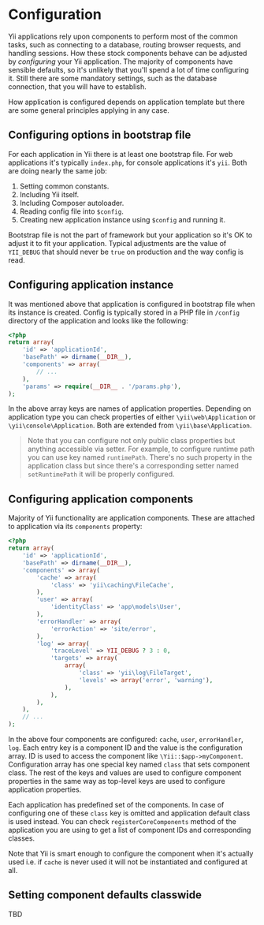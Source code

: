Configuration
=============

Yii applications rely upon components to perform most of the common tasks, such as connecting to a database, routing browser requests, and handling sessions. How these stock components behave can be adjusted by *configuring* your Yii application. The majority of components have sensible defaults, so it's unlikely that you'll spend a lot of time configuring
it. Still there are some mandatory settings, such as the database connection, that you will have to establish.

How application is configured depends on application template but there are some general principles applying in any case.

Configuring options in bootstrap file
-------------------------------------

For each application in Yii there is at least one bootstrap file. For web applications it's typically `index.php`, for
console applications it's `yii`. Both are doing nearly the same job:

1. Setting common constants.
2. Including Yii itself.
3. Including Composer autoloader.
4. Reading config file into `$config`.
5. Creating new application instance using `$config` and running it.

Bootstrap file is not the part of framework but your application so it's OK to adjust it to fit your application. Typical
adjustments are the value of `YII_DEBUG` that should never be `true` on production and the way config is read.

Configuring application instance
--------------------------------

It was mentioned above that application is configured in bootstrap file when its instance is created. Config is typically
stored in a PHP file in `/config` directory of the application and looks like the following:

```php
<?php
return array(
	'id' => 'applicationId',
	'basePath' => dirname(__DIR__),
	'components' => array(
		// ...
	),
	'params' => require(__DIR__ . '/params.php'),
);
```

In the above array keys are names of application properties. Depending on application type you can check properties of
either `\yii\web\Application` or `\yii\console\Application`. Both are extended from `\yii\base\Application`.

> Note that you can configure not only public class properties but anything accessible via setter. For example, to
  configure runtime path you can use key named `runtimePath`. There's no such property in the application class but
  since there's a corresponding setter named `setRuntimePath` it will be properly configured.

Configuring application components
----------------------------------

Majority of Yii functionality are application components. These are attached to application via its `components` property:

```php
<?php
return array(
	'id' => 'applicationId',
	'basePath' => dirname(__DIR__),
	'components' => array(
		'cache' => array(
			'class' => 'yii\caching\FileCache',
		),
		'user' => array(
			'identityClass' => 'app\models\User',
		),
		'errorHandler' => array(
			'errorAction' => 'site/error',
		),
		'log' => array(
			'traceLevel' => YII_DEBUG ? 3 : 0,
			'targets' => array(
				array(
					'class' => 'yii\log\FileTarget',
					'levels' => array('error', 'warning'),
				),
			),
		),
	),
	// ...
);
```

In the above four components are configured: `cache`, `user`, `errorHandler`, `log`. Each entry key is a component ID
and the value is the configuration array. ID is used to access the component like `\Yii::$app->myComponent`.
Configuration array has one special key named `class` that sets component class. The rest of the keys and values are used
to configure component properties in the same way as top-level keys are used to configure application properties.

Each application has predefined set of the components. In case of configuring one of these `class` key is omitted and
application default class is used instead. You can check `registerCoreComponents` method of the application you are using
to get a list of component IDs and corresponding classes.

Note that Yii is smart enough to configure the component when it's actually used i.e. if `cache` is never used it will
not be instantiated and configured at all.

Setting component defaults classwide
------------------------------------

TBD
